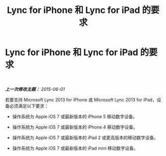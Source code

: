 ﻿---
title: Lync for iPhone 和 Lync for iPad 的要求
TOCTitle: Lync for iPhone 和 Lync for iPad 的要求
ms:assetid: 35e3455a-1570-4ca6-9ec7-5f5e81fdf268
ms:mtpsurl: https://technet.microsoft.com/zh-cn/library/Hh690978(v=OCS.15)
ms:contentKeyID: 52060997
ms.date: 05/19/2016
mtps_version: v=OCS.15
ms.translationtype: HT
---

# Lync for iPhone 和 Lync for iPad 的要求

 

_**上一次修改主题：** 2015-06-01_

若要支持 Microsoft Lync 2013 for iPhone 或 Microsoft Lync 2013 for iPad，设备必须满足以下要求：

  - 操作系统为 Apple iOS 7 或最新版本的 iPhone 5 移动数字设备。

  - 操作系统为 Apple iOS 7 或最新版本的 iPhone 4 移动数字设备。

  - 操作系统为 Apple iOS 7 或最新版本的 iPad 2 或更高版本的移动数字设备。

  - 操作系统为 Apple iOS 7 或最新版本的 iPad mini 移动数字设备。

